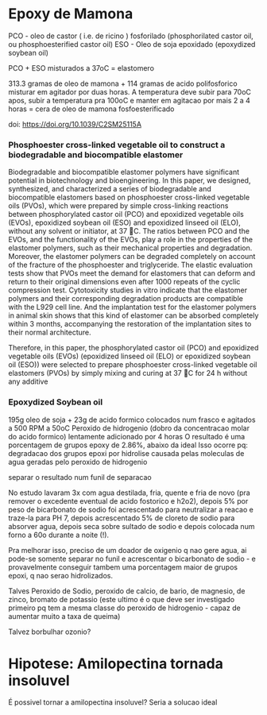 <h1>Epoxy de Mamona</h1>

PCO - oleo de castor ( i.e. de ricino ) fosforilado (phosphorilated castor oil, ou phosphoesterified castor oil)
ESO - Oleo de soja epoxidado (epoxydized soybean oil)

PCO + ESO misturados a 37oC = elastomero

313.3 gramas de oleo de mamona + 114 gramas de acido polifosforico
 misturar em agitador por duas horas. A temperatura deve subir para 70oC
 apos, subir a temperatura pra 100oC e manter em agitacao por mais 2 a 4 horas
 = cera de oleo de mamona fosfoesterificado
 

doi: https://doi.org/10.1039/C2SM25115A

<h3>Phosphoester cross-linked vegetable oil to construct a biodegradable and
biocompatible elastomer</h3>

Biodegradable and biocompatible elastomer polymers have significant potential in biotechnology and
bioengineering. In this paper, we designed, synthesized, and characterized a series of biodegradable and
biocompatible elastomers based on phosphoester cross-linked vegetable oils (PVOs), which were
prepared by simple cross-linking reactions between phosphorylated castor oil (PCO) and epoxidized
vegetable oils (EVOs), epoxidized soybean oil (ESO) and epoxidized linseed oil (ELO), without any
solvent or initiator, at 37 C. The ratios between PCO and the EVOs, and the functionality of the EVOs,
play a role in the properties of the elastomer polymers, such as their mechanical properties and
degradation. Moreover, the elastomer polymers can be degraded completely on account of the fracture
of the phosphoester and triglyceride. The elastic evaluation tests show that PVOs meet the demand for
elastomers that can deform and return to their original dimensions even after 1000 repeats of the cyclic
compression test. Cytotoxicity studies in vitro indicate that the elastomer polymers and their
corresponding degradation products are compatible with the L929 cell line. And the implantation test
for the elastomer polymers in animal skin shows that this kind of elastomer can be absorbed completely
within 3 months, accompanying the restoration of the implantation sites to their normal architecture.
 
Therefore, in this
paper, the phosphorylated castor oil (PCO) and epoxidized
vegetable oils (EVOs) (epoxidized linseed oil (ELO) or epoxidized soybean oil (ESO)) were selected to prepare phosphoester
cross-linked vegetable oil elastomers (PVOs) by simply mixing
and curing at 37 C for 24 h without any additive

<h3>Epoxydized Soybean oil</h3>
195g oleo de soja + 23g de acido formico colocados num frasco e agitados a 500 RPM a 50oC
Peroxido de hidrogenio (dobro da concentracao molar do acido formico) lentamente adicionado por 4 horas
O resultado é uma porcentagem de grupos epoxy de 2.86%, abaixo da ideal
Isso ocorre pq: degradacao dos grupos epoxi por hidrolise causada pelas moleculas de agua geradas pelo peroxido de hidrogenio

separar o resultado num funil de separacao

No estudo lavaram 3x com agua destilada, fria, quente e fria de novo (pra remover o excedente eventual de acido fostorico
e h2o2), depois 5% por peso de bicarbonato de sodio foi acrescentado para neutralizar a reacao e traze-la para PH 7,
depois acrescentado 5% de cloreto de sodio para absorver agua, depois seca sobre sultado de sodio e depois colocada
num forno a 60o durante a noite (!).

Pra melhorar isso, preciso de um doador de oxigenio q nao gere agua, ai pode-se somente separar no funil e acrescentar
o bicarbonato de sodio - e provavelmente conseguir tambem uma porcentagem maior de grupos epoxi, q nao serao 
hidrolizados.

Talves Peroxido de Sodio, peroxido de calcio, de bario, de magnesio, de zinco, bromato de potassio (este ultimo é o que deve
ser investigado primeiro pq tem a mesma classe do peroxido de hidrogenio - capaz de aumentar muito a taxa de 
queima)

Talvez borbulhar ozonio?


<h1>Hipotese: Amilopectina tornada insoluvel</h1>

É possivel tornar a amilopectina insoluvel? Seria a solucao ideal
